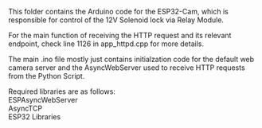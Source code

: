 This folder contains the Arduino code for the ESP32-Cam, which is responsible for control of the 12V Solenoid lock via Relay Module.

For the main function of receiving the HTTP request and its relevant endpoint, check line 1126 in app_httpd.cpp for more details.

The main .ino file mostly just contains initialzation code for the default web camera server and the AsyncWebServer used to receive
HTTP requests from the Python Script.

Required libraries are as follows:<br/>
ESPAsyncWebServer <br/>
AsyncTCP <br/>
ESP32 Libraries <br/>
